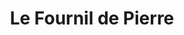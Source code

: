 ---
title: "Le Fournil de Pierre"
url: /saint-jacques-de-la-lande/le-fournil-de-pierre/
shop: boulangerie
---